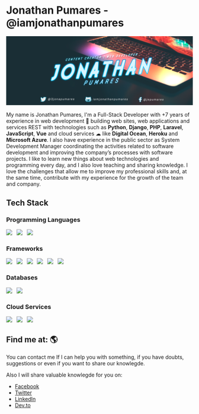 # Jonathan Pumares - @iamjonathanpumares

<img src="https://github.com/iamjonathanpumares/iamjonathanpumares/blob/22becb40033e5495b1aa8a6368243bd29fcf5383/119511888_176500534033933_931295499825881046_n.png">

My name is Jonathan Pumares, I'm a Full-Stack Developer with +7 years of experience in web development 🚀 building web sites, web applications and services REST with technologies such as **Python**, **Django**, **PHP**, **Laravel**, **JavaScript**, **Vue** and cloud services ☁ like **Digital Ocean**, **Heroku** and **Microsoft Azure**. I also have experience in the public sector as System Development Manager coordinating the activities related to software development and improving the company’s processes with software projects. I like to learn new things about web technologies and programming every day, and I also love teaching and sharing knowledge. I love the challenges that allow me to improve my professional skills and, at the same time, contribute with my experience for the growth of the team and company.

## Tech Stack

### Programming Languages

<p>
  <img src="https://img.shields.io/badge/Python-FFD43B?style=for-the-badge&logo=python&logoColor=blue" />&nbsp;&nbsp;
  <img src="https://img.shields.io/badge/PHP-777BB4?style=for-the-badge&logo=php&logoColor=white" />&nbsp;&nbsp;
  <img src="https://img.shields.io/badge/JavaScript-323330?style=for-the-badge&logo=javascript&logoColor=F7DF1E" />
</p>

### Frameworks

<p>
  <img src="https://img.shields.io/badge/Django-092E20?style=for-the-badge&logo=django&logoColor=green" />&nbsp;&nbsp;
  <img src="https://img.shields.io/badge/Laravel-FF2D20?style=for-the-badge&logo=laravel&logoColor=white" />&nbsp;&nbsp;
  <img src="https://img.shields.io/badge/Vue.js-35495E?style=for-the-badge&logo=vuedotjs&logoColor=4FC08D" />&nbsp;&nbsp;
  <img src="https://img.shields.io/badge/nuxt.js-00C58E?style=for-the-badge&logo=nuxtdotjs&logoColor=white" />&nbsp;&nbsp;
  <img src="https://img.shields.io/badge/Bootstrap-563D7C?style=for-the-badge&logo=bootstrap&logoColor=white" />&nbsp;&nbsp;
  <img src="https://img.shields.io/badge/Tailwind_CSS-38B2AC?style=for-the-badge&logo=tailwind-css&logoColor=white" />
</p>

### Databases

<p>
  <img src="https://img.shields.io/badge/MySQL-005C84?style=for-the-badge&logo=mysql&logoColor=white" />&nbsp;&nbsp;
  <img src="https://img.shields.io/badge/PostgreSQL-316192?style=for-the-badge&logo=postgresql&logoColor=white" />
</p>

### Cloud Services

<p>
  <img src="https://img.shields.io/badge/Digital_Ocean-0080FF?style=for-the-badge&logo=DigitalOcean&logoColor=white" />&nbsp;&nbsp;
  <img src="https://img.shields.io/badge/Heroku-430098?style=for-the-badge&logo=heroku&logoColor=white" />&nbsp;&nbsp;
  <img src="https://img.shields.io/badge/microsoft%20azure-0089D6?style=for-the-badge&logo=microsoft-azure&logoColor=white" />
</p>

## Find me at: 🌎

You can contact me If I can help you with something, if you have doubts, suggestions or even if you want to share our knowlegde.

Also I will share valuable knowlegde for you on:

* [Facebook](https://www.facebook.com/jepumares)
* [Twitter](https://twitter.com/3jonapumares)
* [LinkedIn](https://www.linkedin.com/in/jepumares/)
* [Dev.to](https://dev.to/iamjonathanpumares)
